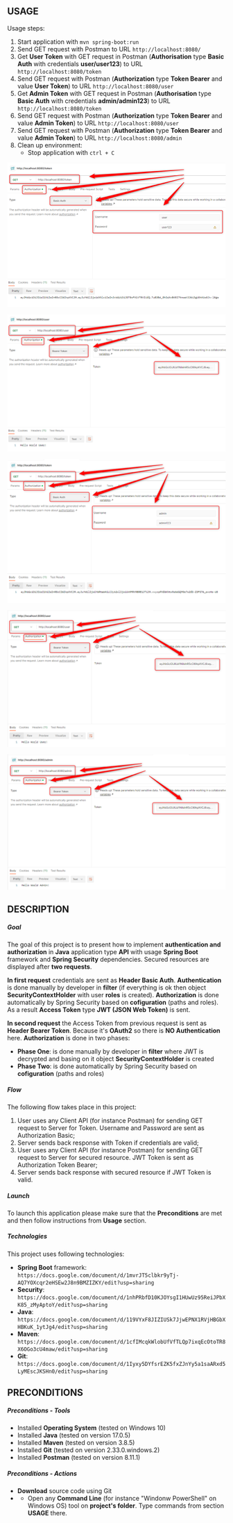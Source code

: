 USAGE
-----

Usage steps:
1. Start application with `mvn spring-boot:run`
1. Send GET request with Postman to URL `http://localhost:8080/`
1. Get **User Token** with GET request in Postman (**Authorisation** type **Basic Auth** with credentials **user/user123**) to URL `http://localhost:8080/token`
1. Send GET request with Postman (**Authorization** type **Token Bearer** and value **User Token**) to URL `http://localhost:8080/user`
1. Get **Admin Token** with GET request in Postman (**Authorisation** type **Basic Auth** with credentials **admin/admin123**) to URL `http://localhost:8080/token`
1. Send GET request with Postman (**Authorization** type **Token Bearer** and value **Admin Token**) to URL `http://localhost:8080/user`
1. Send GET request with Postman (**Authorization** type **Token Bearer** and value **Admin Token**) to URL `http://localhost:8080/admin`
1. Clean up environment:
    * Stop application with `ctrl + C`

![My Image](image-1.png)

![My Image](image-2.png)

![My Image](image-3.png)

![My Image](image-4.png)

![My Image](image-5.png)


DESCRIPTION
-----------

##### Goal
The goal of this project is to present how to implement **authentication and authorization** in **Java** application type **API** with usage **Spring Boot** framework and **Spring Security** dependencies. Secured resources are displayed after **two requests**. 

**In first request** credentials are sent as **Header Basic Auth**. **Authentication** is done manually by developer in **filter** (if everything is ok then object **SecurityContextHolder** with user **roles** is created). **Authorization** is done automatically by Spring Security based on **cofiguration** (paths and roles). As a result **Access Token** type **JWT (JSON Web Token)** is sent.

**In second request** the Access Token from previous request is sent as **Header Bearer Token**. Because it's **OAuth2** so there is **NO Authentication** here. **Authorization** is done in two phases:
* **Phase One**: is done manually by developer in **filter** where JWT is decrypted and basing on it object **SecurityContextHolder** is created 
* **Phase Two**: is done automatically by Spring Security based on **cofiguration** (paths and roles)

##### Flow
The following flow takes place in this project:
1. User uses any Client API (for instance Postman) for sending GET request to Server for Token. Username and Password are sent as Authorization Basic;
1. Server sends back response with Token if credentials are valid; 
1. User uses any Client API (for instance Postman) for sending GET request to Server for secured resource. JWT Token is sent as Authorization Token Bearer;
1. Server sends back response with secured resource if JWT Token is valid.

##### Launch
To launch this application please make sure that the **Preconditions** are met and then follow instructions from **Usage** section.

##### Technologies
This project uses following technologies:
* **Spring Boot** framework: `https://docs.google.com/document/d/1mvrJT5clbkr9yTj-AQ7YOXcqr2eHSEw2J8n9BMZIZKY/edit?usp=sharing`
* **Security**: `https://docs.google.com/document/d/1nhPRbfD10KJOYsgI1HUwUz95ReiJPbXK85_zMyAptoY/edit?usp=sharing`
* **Java**: `https://docs.google.com/document/d/119VYxF8JIZIUSk7JjwEPNX1RVjHBGbXHBKuK_1ytJg4/edit?usp=sharing`
* **Maven**: `https://docs.google.com/document/d/1cfIMcqkWlobUfVfTLQp7ixqEcOtoTR8X6OGo3cU4maw/edit?usp=sharing`
* **Git**: `https://docs.google.com/document/d/1Iyxy5DYfsrEZK5fxZJnYy5a1saARxd5LyMEscJKSHn0/edit?usp=sharing`


PRECONDITIONS
-------------

##### Preconditions - Tools
* Installed **Operating System** (tested on Windows 10)
* Installed **Java** (tested on version 17.0.5)
* Installed **Maven** (tested on version 3.8.5)
* Installed **Git** (tested on version 2.33.0.windows.2)
* Installed **Postman** (tested on version 8.11.1)

##### Preconditions - Actions
* **Download** source code using Git 
* * Open any **Command Line** (for instance "Windonw PowerShell" on Windows OS) tool on **project's folder**. Type commands from section **USAGE** there.